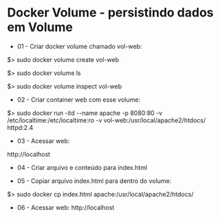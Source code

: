 Docker Volume - persistindo dados em Volume
============

* 01 - Criar docker volume chamado vol-web:

$>  sudo docker volume create vol-web

$>  sudo docker volume ls 

$>  sudo docker volume inspect vol-web

* 02 - Criar container web com esse volume:

$>  sudo docker run -itd --name apache -p 8080:80 -v /etc/localtime:/etc/localtime:ro -v vol-web:/usr/local/apache2/htdocs/ httpd:2.4

* 03 - Acessar web:

http://localhost

* 04 - Criar arquivo e conteúdo para index.html

* 05 - Copiar arquivo index.html para dentro do volume:

$>  sudo docker cp index.html apache:/usr/local/apache2/htdocs/

* 06 - Acessar web: http://localhost
